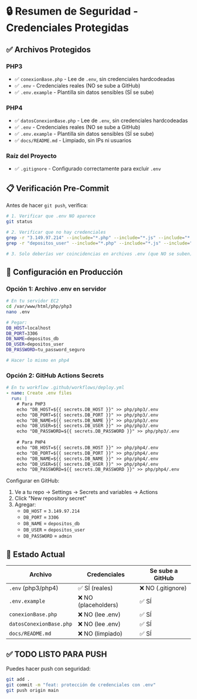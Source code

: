 # 🔒 Resumen de Seguridad - Credenciales Protegidas

## ✅ Archivos Protegidos

### PHP3
- ✅ `conexionBase.php` - Lee de `.env`, sin credenciales hardcodeadas
- ✅ `.env` - Credenciales reales (NO se sube a GitHub)
- ✅ `.env.example` - Plantilla sin datos sensibles (SÍ se sube)

### PHP4
- ✅ `datosConexionBase.php` - Lee de `.env`, sin credenciales hardcodeadas
- ✅ `.env` - Credenciales reales (NO se sube a GitHub)
- ✅ `.env.example` - Plantilla sin datos sensibles (SÍ se sube)
- ✅ `docs/README.md` - Limpiado, sin IPs ni usuarios

### Raíz del Proyecto
- ✅ `.gitignore` - Configurado correctamente para excluir `.env`

## 📋 Verificación Pre-Commit

Antes de hacer `git push`, verifica:

```bash
# 1. Verificar que .env NO aparece
git status

# 2. Verificar que no hay credenciales
grep -r "3.149.97.214" --include="*.php" --include="*.js" --include="*.md"
grep -r "depositos_user" --include="*.php" --include="*.js" --include="*.md"

# 3. Solo deberías ver coincidencias en archivos .env (que NO se suben)
```

## 🚀 Configuración en Producción

### Opción 1: Archivo .env en servidor
```bash
# En tu servidor EC2
cd /var/www/html/php/php3
nano .env

# Pegar:
DB_HOST=localhost
DB_PORT=3306
DB_NAME=depositos_db
DB_USER=depositos_user
DB_PASSWORD=tu_password_seguro

# Hacer lo mismo en php4
```

### Opción 2: GitHub Actions Secrets
```yaml
# En tu workflow .github/workflows/deploy.yml
- name: Create .env files
  run: |
    # Para PHP3
    echo "DB_HOST=${{ secrets.DB_HOST }}" >> php/php3/.env
    echo "DB_PORT=${{ secrets.DB_PORT }}" >> php/php3/.env
    echo "DB_NAME=${{ secrets.DB_NAME }}" >> php/php3/.env
    echo "DB_USER=${{ secrets.DB_USER }}" >> php/php3/.env
    echo "DB_PASSWORD=${{ secrets.DB_PASSWORD }}" >> php/php3/.env
    
    # Para PHP4
    echo "DB_HOST=${{ secrets.DB_HOST }}" >> php/php4/.env
    echo "DB_PORT=${{ secrets.DB_PORT }}" >> php/php4/.env
    echo "DB_NAME=${{ secrets.DB_NAME }}" >> php/php4/.env
    echo "DB_USER=${{ secrets.DB_USER }}" >> php/php4/.env
    echo "DB_PASSWORD=${{ secrets.DB_PASSWORD }}" >> php/php4/.env
```

Configurar en GitHub:
1. Ve a tu repo → Settings → Secrets and variables → Actions
2. Click "New repository secret"
3. Agregar:
   - `DB_HOST` = `3.149.97.214`
   - `DB_PORT` = `3306`
   - `DB_NAME` = `depositos_db`
   - `DB_USER` = `depositos_user`
   - `DB_PASSWORD` = `admin`

## 🎯 Estado Actual

| Archivo | Credenciales | Se sube a GitHub |
|---------|-------------|------------------|
| `.env` (php3/php4) | ✅ SÍ (reales) | ❌ NO (.gitignore) |
| `.env.example` | ❌ NO (placeholders) | ✅ SÍ |
| `conexionBase.php` | ❌ NO (lee .env) | ✅ SÍ |
| `datosConexionBase.php` | ❌ NO (lee .env) | ✅ SÍ |
| `docs/README.md` | ❌ NO (limpiado) | ✅ SÍ |

## ✅ TODO LISTO PARA PUSH

Puedes hacer push con seguridad:
```bash
git add .
git commit -m "feat: protección de credenciales con .env"
git push origin main
```
